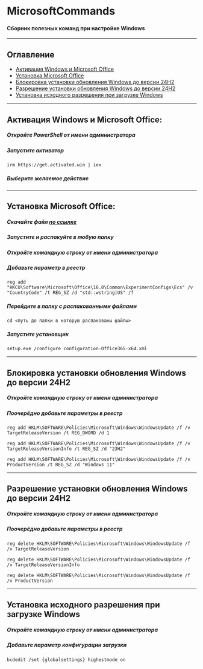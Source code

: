 ﻿# MicrosoftCommands

#### Сборник полезных команд при настройке Windows

---

## Оглавление

- [Активация Windows и Microsoft Office](#активация-windows-и-microsoft-office)
- [Установка Microsoft Office](#установка-microsoft-office)
- [Блокировка установки обновления Windows до версии 24H2](#блокировка-установки-обновления-windows-до-версии-24h2)
- [Разрешение установки обновления Windows до версии 24H2](#разрешение-установки-обновления-windows-до-версии-24h2)
- [Установка исходного разрешения при загрузке Windows](#установка-исходного-разрешения-при-загрузке-windows)

---

## Активация Windows и Microsoft Office:

##### Откройте PowerShell от имени администратора

##### Запустите активатор

```shell
irm https://get.activated.win | iex
```

##### Выберите желаемое действие

---

## Установка Microsoft Office:

##### Скачайте файл [по ссылке](https://www.microsoft.com/en-us/download/details.aspx?id=49117)

##### Запустите и распакуйте в любую папку

##### Откройте командную строку от имени администратора

##### Добавьте параметр в реестр

```commandline
reg add "HKCU\Software\Microsoft\Office\16.0\Common\ExperimentConfigs\Ecs" /v "CountryCode" /t REG_SZ /d "std::wstring|US" /f
```

##### Перейдите в папку с распакованными файлами

```commandline
cd <путь до папки в которую распакованы файлы>
```

##### Запустите установщик

```commandline
setup.exe /configure configuration-Office365-x64.xml
```

---

## Блокировка установки обновления Windows до версии 24H2

##### Откройте командную строку от имени администратора

##### Поочерёдно добавьте параметры в реестр

```commandline
reg add HKLM\SOFTWARE\Policies\Microsoft\Windows\WindowsUpdate /f /v TargetReleaseVersion /t REG_DWORD /d 1
```

```commandline
reg add HKLM\SOFTWARE\Policies\Microsoft\Windows\WindowsUpdate /f /v TargetReleaseVersionInfo /t REG_SZ /d "23H2"
```

```commandline
reg add HKLM\SOFTWARE\Policies\Microsoft\Windows\WindowsUpdate /f /v ProductVersion /t REG_SZ /d "Windows 11"
```

---

## Разрешение установки обновления Windows до версии 24H2

##### Откройте командную строку от имени администратора

##### Поочерёдно добавьте параметры в реестр

```commandline
reg delete HKLM\SOFTWARE\Policies\Microsoft\Windows\WindowsUpdate /f /v TargetReleaseVersion
```

```commandline
reg delete HKLM\SOFTWARE\Policies\Microsoft\Windows\WindowsUpdate /f /v TargetReleaseVersionInfo
```

```commandline
reg delete HKLM\SOFTWARE\Policies\Microsoft\Windows\WindowsUpdate /f /v ProductVersion
```

---

## Установка исходного разрешения при загрузке Windows

##### Откройте командную строку от имени администратора

##### Добавьте параметр конфигурации загрузки

```commandline
bcdedit /set {globalsettings} highestmode on
```
